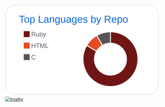 [![](https://raw.githubusercontent.com/takahirokobayashi-42/takahirokobayashi-42/main/profile-summary-card-output/github/1-repos-per-language.svg)](https://github.com/vn7n24fzkq/github-profile-summary-cards)
[![trophy](https://github-profile-trophy.vercel.app/?username=takahirokobayashi-42&rank=SSS,SS,S,AAA,AA,A,B)](https://github.com/ryo-ma/github-profile-trophy)

<!--
**takahirokobayashi-42/takahirokobayashi-42** is a ✨ _special_ ✨ repository because its `README.md` (this file) appears on your GitHub profile.

Here are some ideas to get you started:

- 🔭 I’m currently working on ...
- 🌱 I’m currently learning ...
- 👯 I’m looking to collaborate on ...
- 🤔 I’m looking for help with ...
- 💬 Ask me about ...
- 📫 How to reach me: ...
- 😄 Pronouns: ...
- ⚡ Fun fact: ...
-->
